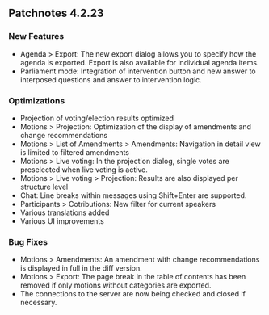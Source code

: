 ## Patchnotes 4.2.23

### New Features
- Agenda > Export: The new export dialog allows you to specify how the agenda is exported. Export is also available for individual agenda items.
- Parliament mode: Integration of intervention button and new answer to interposed questions and answer to intervention logic.

### Optimizations
- Projection of voting/election results optimized
- Motions > Projection: Optimization of the display of amendments and change recommendations
- Motions > List of Amendments > Amendments: Navigation in detail view is limited to filtered amendments
- Motions > Live voting: In the projection dialog, single votes are preselected when live voting is active.
- Motions > Live voting > Projection: Results are also displayed per structure level
- Chat: Line breaks within messages using Shift+Enter are supported.
- Participants > Cotributions: New filter for current speakers
- Various translations added
- Various UI improvements

### Bug Fixes
- Motions > Amendments: An amendment with change recommendations is displayed in full in the diff version.
- Motions > Export: The page break in the table of contents has been removed if only motions without categories are exported.
- The connections to the server are now being checked and closed if necessary.
